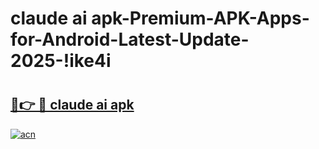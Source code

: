 # claude ai apk-Premium-APK-Apps-for-Android-Latest-Update-2025-!ike4i

# <h2><a href="https://googleone.com">🔗👉 🔴 claude ai apk</a></h2>

[![acn](https://github.com/user-attachments/assets/0f9c940e-d8b0-45ae-aac7-cd30a18b3e1c)](https://googleone.com)

